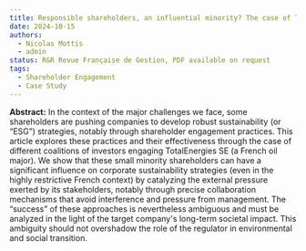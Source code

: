 ```yaml
---
title: Responsible shareholders, an influential minority? The case of TotalEnergies SE (2020-2024)
date: 2024-10-15
authors:
  - Nicolas Mottis
  - admin
status: R&R Revue Française de Gestion, PDF available on request
tags:
  - Shareholder Engagement
  - Case Study
---
```


**Abstract:** In the context of the major challenges we face, some shareholders are pushing companies to
develop robust sustainability (or “ESG”) strategies, notably through shareholder engagement practices.
This article explores these practices and their effectiveness through the case of different coalitions of
investors engaging TotalEnergies SE (a French oil major). We show that these small minority
shareholders can have a significant influence on corporate sustainability strategies (even in the highly
restrictive French context) by catalyzing the external pressure exerted by its stakeholders, notably
through precise collaboration mechanisms that avoid interference and pressure from management. The
“success” of these approaches is nevertheless ambiguous and must be analyzed in the light of the target
company's long-term societal impact. This ambiguity should not overshadow the role of the regulator in
environmental and social transition.